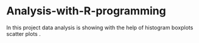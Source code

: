 # Analysis-with-R-programming
In this project data analysis is showing with the help of histogram boxplots scatter plots .
